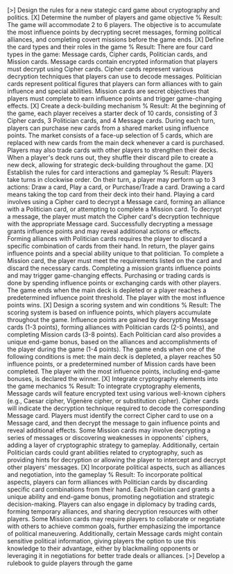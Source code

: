 [>] Design the rules for a new stategic card game about cryptography and politics.
  [X] Determine the number of players and game objective
    % Result: The game will accommodate 2 to 6 players. The objective is to accumulate the most influence points by decrypting secret messages, forming political alliances, and completing covert missions before the game ends.
  [X] Define the card types and their roles in the game
    % Result: There are four card types in the game: Message cards, Cipher cards, Politician cards, and Mission cards. Message cards contain encrypted information that players must decrypt using Cipher cards. Cipher cards represent various decryption techniques that players can use to decode messages. Politician cards represent political figures that players can form alliances with to gain influence and special abilities. Mission cards are secret objectives that players must complete to earn influence points and trigger game-changing effects.
  [X] Create a deck-building mechanism
    % Result: At the beginning of the game, each player receives a starter deck of 10 cards, consisting of 3 Cipher cards, 3 Politician cards, and 4 Message cards. During each turn, players can purchase new cards from a shared market using influence points. The market consists of a face-up selection of 5 cards, which are replaced with new cards from the main deck whenever a card is purchased. Players may also trade cards with other players to strengthen their decks. When a player's deck runs out, they shuffle their discard pile to create a new deck, allowing for strategic deck-building throughout the game.
  [X] Establish the rules for card interactions and gameplay
    % Result: Players take turns in clockwise order. On their turn, a player may perform up to 3 actions: Draw a card, Play a card, or Purchase/Trade a card. Drawing a card means taking the top card from their deck into their hand. Playing a card involves using a Cipher card to decrypt a Message card, forming an alliance with a Politician card, or attempting to complete a Mission card. To decrypt a message, the player must match the Cipher card's decryption technique with the appropriate Message card. Successfully decrypting a message grants influence points and may reveal additional actions or effects. Forming alliances with Politician cards requires the player to discard a specific combination of cards from their hand. In return, the player gains influence points and a special ability unique to that politician. To complete a Mission card, the player must meet the requirements listed on the card and discard the necessary cards. Completing a mission grants influence points and may trigger game-changing effects. Purchasing or trading cards is done by spending influence points or exchanging cards with other players. The game ends when the main deck is depleted or a player reaches a predetermined influence point threshold. The player with the most influence points wins.
  [X] Design a scoring system and win conditions
    % Result: The scoring system is based on influence points, which players accumulate throughout the game. Influence points are gained by decrypting Message cards (1-3 points), forming alliances with Politician cards (2-5 points), and completing Mission cards (3-8 points). Each Politician card also provides a unique end-game bonus, based on the alliances and accomplishments of the player during the game (1-4 points). The game ends when one of the following conditions is met: the main deck is depleted, a player reaches 50 influence points, or a predetermined number of Mission cards have been completed. The player with the most influence points, including end-game bonuses, is declared the winner.
  [X] Integrate cryptography elements into the game mechanics
    % Result: To integrate cryptography elements, Message cards will feature encrypted text using various well-known ciphers (e.g., Caesar cipher, Vigenère cipher, or substitution cipher). Cipher cards will indicate the decryption technique required to decode the corresponding Message card. Players must identify the correct Cipher card to use on a Message card, and then decrypt the message to gain influence points and reveal additional effects. Some Mission cards may involve decrypting a series of messages or discovering weaknesses in opponents' ciphers, adding a layer of cryptographic strategy to gameplay. Additionally, certain Politician cards could grant abilities related to cryptography, such as providing hints for decryption or allowing the player to intercept and decrypt other players' messages.
  [X] Incorporate political aspects, such as alliances and negotiation, into the gameplay
    % Result: To incorporate political aspects, players can form alliances with Politician cards by discarding specific card combinations from their hand. Each Politician card grants a unique ability and end-game bonus, promoting negotiation and strategic decision-making. Players can also engage in diplomacy by trading cards, forming temporary alliances, and sharing decryption resources with other players. Some Mission cards may require players to collaborate or negotiate with others to achieve common goals, further emphasizing the importance of political maneuvering. Additionally, certain Message cards might contain sensitive political information, giving players the option to use this knowledge to their advantage, either by blackmailing opponents or leveraging it in negotiations for better trade deals or alliances.
  [>] Develop a rulebook to guide players through the game